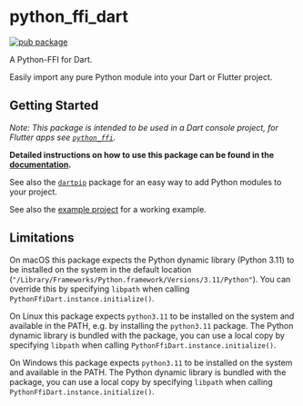 # python_ffi_dart

[![pub package](https://img.shields.io/pub/v/python_ffi_dart.svg)](https://pub.dev/packages/python_ffi_dart)

A Python-FFI for Dart.

Easily import any pure Python module into your Dart or Flutter project.

## Getting Started

*Note: This package is intended to be used in a Dart console project, for Flutter apps
see [`python_ffi`](https://pub.dev/packages/python_ffi).*

**Detailed instructions on how to use this package can be
found in the [documentation](https://github.com/IVLIVS-III/dart_python_ffi/#readme).**

See also the [`dartpip`](https://pub.dev/packages/dartpip) package for an easy way to add Python
modules to your project.

See also the [example project](./example) for a working example.

## Limitations

On macOS this package expects the Python dynamic library (Python 3.11) to be installed on the system
in the default location (`"/Library/Frameworks/Python.framework/Versions/3.11/Python"`). You can
override this by specifying `libpath` when calling `PythonFfiDart.instance.initialize()`.

On Linux this package expects `python3.11` to be installed on the system and available in the PATH,
e.g. by installing the `python3.11` package. The Python dynamic library is bundled with the package,
you can use a local copy by specifying `libpath` when calling `PythonFfiDart.instance.initialize()`.

On Windows this package expects `python3.11` to be installed on the system and available in the
PATH. The Python dynamic library is bundled with the package, you can use a local copy by
specifying `libpath` when calling `PythonFfiDart.instance.initialize()`.
